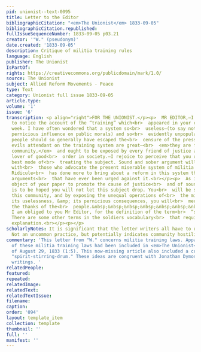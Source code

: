 ```yaml
---
pid: unionist--text-0095
title: Letter to the Editor
bibliographicCitation: "<em>The Unionist</em> 1833-09-05"
bibliographicCitation.republished: 
fullIssueSequenceNumber: 1833-09-05 p03.21
creator: '"W." (pseudonym)'
date.created: '1833-09-05'
description: Critique of militia training rules
language: English
publisher: The Unionist
IsPartOf: 
rights: https://creativecommons.org/publicdomain/mark/1.0/
source: The Unionist
subject: Allied Reform Movements - Peace
type: Text
category: Unionist full issue 1833-09-05
article.type: 
volume: '1'
issue: '6'
transcription: <p align="right">FOR THE UNIONIST.</p><p>  MR EDITOR,—I was pleased
  to notice the account of the “training” which<br>  appeared in your columns of last
  week. I have often wondered that a system so<br>  useless—(to say nothing of its
  pernicious influence on public morals) and so<br>  evidently unpopular among the
  people should so generally have escaped the<br>  censure of the press.<br></p><p>  The
  evils attendant on the training system are great—<br>  <em>they are felt in this
  community,</em>  and ought to be exposed by every friend of justice and by every
  lover of good<br>  order in society.—I rejoice to perceive that you understand the
  best mode of<br>  treating the subject. Sound and sober argument will have no influence
  with<br>  those who advocate the present miserable system of militia trainings.
  Ridicule<br>  has done more to bring about a reform in this system than all the
  arguments<br>  that have ever been urged against it.<br></p><p>  As it is the professed
  object of your paper to promote the cause of justice<br>  and of sound morals it
  is to be hoped you will not let this subject drop. You<br>  will be sustained by
  this community, and by exposing the unequal operations of<br>  the militia law,
  its uselessness, &amp; its pernicious consequences, you will<br>  merit and receive
  the thanks of the<br>  people.&nbsp;&nbsp;&nbsp;&nbsp;&nbsp;&nbsp;&nbsp;&nbsp;&nbsp;&nbsp;&nbsp;&nbsp;&nbsp;&nbsp;&nbsp;&nbsp;&nbsp;&nbsp;&nbsp;&nbsp;&nbsp;&nbsp;<br>  W.<br></p><p>  P.S.
  I am obliged to you Mr Editor, for the definition of the term<br>  “spirit-stirring-drum.”
  There are some other terms in the soldiers vocabulary<br>  that require a satisfactory
  explanation.<br></p><p></p>
scholarlyNotes: It is significant that the letter writers all have to use pseudonmys.
  Not an uncommon practice, but potentially indicates community hostility.
commentary: 'This letter from "W." concerns militia training laws. Apparently a critique
  of these militia training laws had been included in <em>The Unionist</em> issue
  of August 29, 1833 (1:5). This now-missing article also included a critique of the
  "spirit-stirring-drum." These ideas are congruent with Jonathan Dymond''s anti-war
  writings. '
relatedPeople: 
featured: 
repeated: 
relatedImage: 
relatedText: 
relatedTextIssue: 
filename: 
caption: 
order: '094'
layout: template_item
collection: template
thumbnail: ''
full: ''
manifest: ''
---
```

